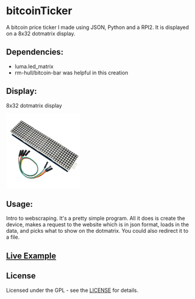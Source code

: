 # bitcoinTicker

A bitcoin price ticker I made using JSON, Python and a RPI2. It is displayed on a 8x32 dotmatrix display.

## Dependencies: 

* luma.led_matrix
* rm-hull/bitcoin-bar was helpful in this creation

## Display: 

8x32 dotmatrix display
<p>
  <a name="top" href="https://github.com/nolimitcarter/bitcoinTicker">
    <img height="200px" width="200px" src="pics/dotmatrix.jpg">
  </a>
</p>

## Usage:

Intro to webscraping. It's a pretty simple program. All it does is create the device, makes a request to the website which is in json format, loads in the data, and picks what to show on the dotmatrix. You could also redirect it to a file.

## [Live Example](https://www.reddit.com/r/raspberry_pi/comments/i0cyoz/im_sure_someone_has_done_something_similar_to/)

## License

Licensed under the GPL - see the [LICENSE](LICENSE.md) for details.
